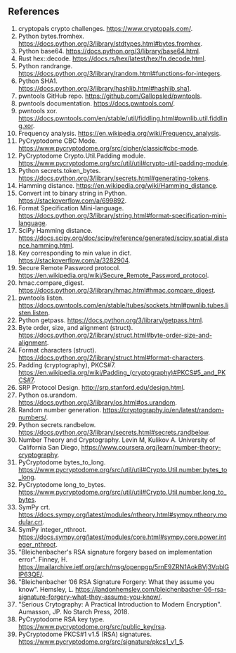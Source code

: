 ## References
1. cryptopals crypto challenges. https://www.cryptopals.com/.
2. Python bytes.fromhex. https://docs.python.org/3/library/stdtypes.html#bytes.fromhex.
2. Python base64. https://docs.python.org/3/library/base64.html.
2. Rust hex::decode. https://docs.rs/hex/latest/hex/fn.decode.html.
2. Python randrange. https://docs.python.org/3/library/random.html#functions-for-integers.
2. Python SHA1. https://docs.python.org/3/library/hashlib.html#hashlib.sha1.
2. pwntools GitHub repo. https://github.com/Gallopsled/pwntools.
2. pwntools documentation. https://docs.pwntools.com/.
2. pwntools xor. https://docs.pwntools.com/en/stable/util/fiddling.html#pwnlib.util.fiddling.xor.
2. Frequency analysis. https://en.wikipedia.org/wiki/Frequency_analysis.
2. PyCryptodome CBC Mode. https://www.pycryptodome.org/src/cipher/classic#cbc-mode.
2. PyCryptodome Crypto.Util.Padding module. https://www.pycryptodome.org/src/util/util#crypto-util-padding-module.
2. Python secrets.token_bytes. https://docs.python.org/3/library/secrets.html#generating-tokens.
2. Hamming distance. https://en.wikipedia.org/wiki/Hamming_distance.
2. Convert int to binary string in Python. https://stackoverflow.com/a/699892.
2. Format Specification Mini-language. https://docs.python.org/3/library/string.html#format-specification-mini-language.
2. SciPy Hamming distance. https://docs.scipy.org/doc/scipy/reference/generated/scipy.spatial.distance.hamming.html.
2. Key corresponding to min value in dict. https://stackoverflow.com/a/3282904.
2. Secure Remote Password protocol. https://en.wikipedia.org/wiki/Secure_Remote_Password_protocol.
2. hmac.compare_digest. https://docs.python.org/3/library/hmac.html#hmac.compare_digest.
2. pwntools listen. https://docs.pwntools.com/en/stable/tubes/sockets.html#pwnlib.tubes.listen.listen.
2. Python getpass. https://docs.python.org/3/library/getpass.html.
2. Byte order, size, and alignment (struct). https://docs.python.org/2/library/struct.html#byte-order-size-and-alignment.
2. Format characters (struct). https://docs.python.org/2/library/struct.html#format-characters.
2. Padding (cryptography), PKCS#7. https://en.wikipedia.org/wiki/Padding_(cryptography)#PKCS#5_and_PKCS#7.
2. SRP Protocol Design. http://srp.stanford.edu/design.html.
2. Python os.urandom. https://docs.python.org/3/library/os.html#os.urandom.
2. Random number generation. https://cryptography.io/en/latest/random-numbers/.
2. Python secrets.randbelow. https://docs.python.org/3/library/secrets.html#secrets.randbelow.
2. Number Theory and Cryptography. Levin M, Kulikov A. University of California San Diego, https://www.coursera.org/learn/number-theory-cryptography.
2. PyCryptodome bytes_to_long. https://www.pycryptodome.org/src/util/util#Crypto.Util.number.bytes_to_long.
2. PyCryptodome long_to_bytes. https://www.pycryptodome.org/src/util/util#Crypto.Util.number.long_to_bytes.
2. SymPy crt. https://docs.sympy.org/latest/modules/ntheory.html#sympy.ntheory.modular.crt.
2. SymPy integer_nthroot. https://docs.sympy.org/latest/modules/core.html#sympy.core.power.integer_nthroot.
2. "Bleichenbacher's RSA signature forgery based on implementation error". Finney, H. https://mailarchive.ietf.org/arch/msg/openpgp/5rnE9ZRN1AokBVj3VqblGlP63QE/.
2. "Bleichenbacher ’06 RSA Signature Forgery: What they assume you know". Hemsley, L. https://landonhemsley.com/bleichenbacher-06-rsa-signature-forgery-what-they-assume-you-know/.
2. "Serious Crytography: A Practical Introduction to Modern Encryption". Aumasson, JP. No Starch Press, 2018.
2. PyCryptodome RSA key type. https://www.pycryptodome.org/src/public_key/rsa.
2. PyCryptodome PKCS#1 v1.5 (RSA) signatures. https://www.pycryptodome.org/src/signature/pkcs1_v1_5.

